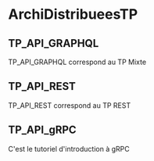 # ArchiDistribueesTP

## TP_API_GRAPHQL

TP_API_GRAPHQL correspond au TP Mixte

## TP_API_REST

TP_API_REST correspond au TP REST

## TP_API_gRPC

C'est le tutoriel d'introduction à gRPC
